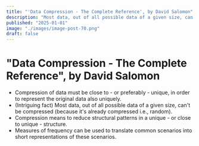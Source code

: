 ```yaml
---
title: "'Data Compression - The Complete Reference', by David Salomon"
description: "Most data, out of all possible data of a given size, can't be compressed (because it's already compressed i.e., random) Measures of frequency can be used to translate common scenarios into short representations."
published: "2025-01-01"
image: "./images/image-post-70.png"
draft: false
---
```


# "Data Compression - The Complete Reference", by David Salomon

- Compression of data must be close to - or preferably - unique, in order to represent the original data also uniquely.
- (Intriguing fact) Most data, out of all possible data of a given size, can't be compressed (because it's already compressed i.e., random).
- Compression means to reduce structural patterns in a unique - or close to unique - structure.
- Measures of frequency can be used to translate common scenarios into short representations of these scenarios.

